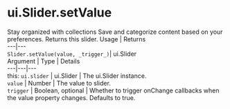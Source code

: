  
#  ui.Slider.setValue
Stay organized with collections  Save and categorize content based on your preferences. 
Returns this slider.
Usage | Returns  
---|---  
`Slider.setValue(value, _trigger_)`|  ui.Slider  
Argument | Type | Details  
---|---|---  
this: `ui.slider` | ui.Slider | The ui.Slider instance.  
`value` | Number | The value to slider.  
`trigger` | Boolean, optional | Whether to trigger onChange callbacks when the value property changes. Defaults to true.  

